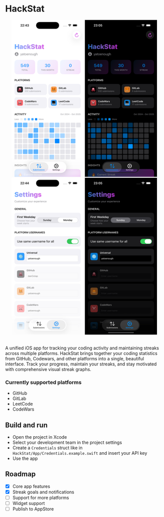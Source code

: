 # HackStat

<div align="center">
  <img src="Screenshots/Submissions.png" height=500/>
  <img src="Screenshots/SubmissionsDark.png" height=500/>
  <img src="Screenshots/Settings.png" height=500/>
  <img src="Screenshots/SettingsDark.png" height=500/>
</div>
<br>

A unified iOS app for tracking your coding activity and maintaining streaks across multiple platforms.
HackStat brings together your coding statistics from GitHub, Codewars, and other platforms into a single, beautiful interface. Track your progress, maintain your streaks, and stay motivated with comprehensive visual streak graphs.

### Currently supported platforms
- GitHub
- GitLab
- LeetCode
- CodeWars

## Build and run

- Open the project in Xcode
- Select your development team in the project settings
- Create a ```Credentials``` struct like in ```HackStat/App/Credentials.example.swift``` and insert your API key
- Use the app

## Roadmap
- [X] Core app features
- [X] Streak goals and notifications
- [ ] Support for more platforms
- [ ] Widget support
- [ ] Publish to AppStore
